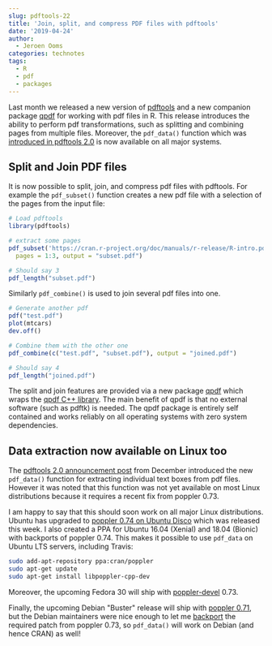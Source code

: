 ```yaml
---
slug: pdftools-22
title: 'Join, split, and compress PDF files with pdftools'
date: '2019-04-24'
author:
  - Jeroen Ooms
categories: technotes
tags:
  - R
  - pdf
  - packages
---
```


Last month we released a new version of [pdftools](https://cran.r-project.org/package=pdftools) and a new companion package [qpdf](https://cran.r-project.org/package=qpdf) for working with pdf files in R. This release introduces the ability to perform pdf transformations, such as splitting and combining pages from multiple files. Moreover, the `pdf_data()` function which was [introduced in pdftools 2.0](/technotes/2018/12/14/pdftools-20/) is now available on all major systems.


## Split and Join PDF files 

It is now possible to split, join, and compress pdf files with pdftools. For example the `pdf_subset()` function creates a new pdf file with a selection of the pages from the input file:

```r
# Load pdftools
library(pdftools)

# extract some pages
pdf_subset('https://cran.r-project.org/doc/manuals/r-release/R-intro.pdf',
  pages = 1:3, output = "subset.pdf")

# Should say 3
pdf_length("subset.pdf")
```

Similarly `pdf_combine()` is used to join several pdf files into one.

```r
# Generate another pdf
pdf("test.pdf")
plot(mtcars)
dev.off()

# Combine them with the other one
pdf_combine(c("test.pdf", "subset.pdf"), output = "joined.pdf")

# Should say 4
pdf_length("joined.pdf")
```

The split and join features are provided via a new package [qpdf](https://cran.r-project.org/package=qpdf) which wraps the [qpdf C++ library](http://qpdf.sourceforge.net/). The main benefit of qpdf is that no external software (such as pdftk) is needed. The qpdf package is entirely self contained and works reliably on all operating systems with zero system dependencies.

## Data extraction now available on Linux too

The [pdftools 2.0 announcement post](/technotes/2018/12/14/pdftools-20/) from December introduced the new `pdf_data()` function for extracting individual text boxes from pdf files. However it was noted that this function was not yet available on most Linux distributions because it requires a recent fix from poppler 0.73. 

I am happy to say that this should soon work on all major Linux distributions. Ubuntu has upgraded to [poppler 0.74 on Ubuntu Disco](https://packages.ubuntu.com/source/disco/poppler) which was released this week. I also created a PPA for Ubuntu 16.04 (Xenial) and 18.04 (Bionic) with backports of poppler 0.74. This makes it possible to use `pdf_data` on Ubuntu LTS servers, including Travis:

```sh
sudo add-apt-repository ppa:cran/poppler
sudo apt-get update
sudo apt-get install libpoppler-cpp-dev
```

Moreover, the upcoming Fedora 30 will ship with [poppler-devel](https://apps.fedoraproject.org/packages/poppler) 0.73. 

Finally, the upcoming Debian "Buster" release will ship with [poppler 0.71](https://packages.debian.org/source/buster/poppler), but the Debian maintainers were nice enough to let me [backport](https://salsa.debian.org/freedesktop-team/poppler/merge_requests/2) the required patch from poppler 0.73, so `pdf_data()` will work on Debian (and hence CRAN) as well!
